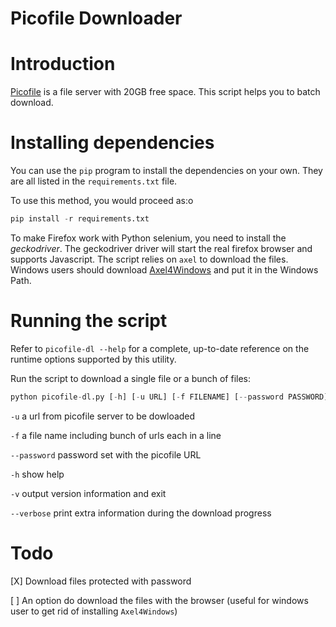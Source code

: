 # Picofile Downloader

# Introduction

[Picofile](http://picofile.com) is a file server with 20GB free space. This script helps you to batch download.

# Installing dependencies

You can use the `pip` program to install the dependencies on your own.  They are all listed in the `requirements.txt` file.

To use this method, you would proceed as:o 

```python
pip install -r requirements.txt
```

To make Firefox work with Python selenium, you need to install the *geckodriver*. The geckodriver driver will start the real firefox browser and supports Javascript. The script relies on `axel` to download the files. Windows users should download [Axel4Windows](https://sourceforge.net/projects/axel4windows/) and put it in the Windows Path. 

# Running the script
Refer to `picofile-dl --help` for a complete, up-to-date reference on the runtime options supported by this utility.

Run the script to download a single file or a bunch of files:

```python
python picofile-dl.py [-h] [-u URL] [-f FILENAME] [--password PASSWORD] [-p PATH] [-v] [--verbose] 
```
`-u` a url from picofile server to be dowloaded

`-f` a file name including bunch of urls each in a line

`--password` password set with the picofile URL

`-h` show help

`-v` output version information and exit

`--verbose` print extra information during the download progress

# Todo
[X] Download files protected with password 

[ ] An option do download the files with the browser (useful for windows user to get rid of installing `Axel4Windows`)

